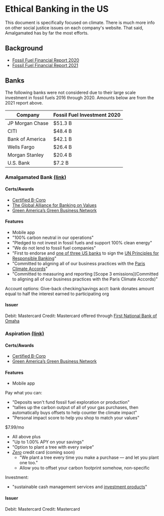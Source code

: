 # Ethical Banking in the US

This document is specifically focused on climate. There is much more info on other social justice issues on each company's website. That said, Amalgamated has by far the most efforts.

## Background

- [Fossil Fuel Financial Report 2020](https://www.ran.org/wp-content/uploads/2020/03/Banking_on_Climate_Change__2020_vF.pdf)
- [Fossil Fuel Financial Report 2021](https://www.ran.org/wp-content/uploads/2021/03/Banking-on-Climate-Chaos-2021.pdf)

## Banks

The following banks were not considered due to their large scale investment in fossil fuels 2016 through 2020.
Amounts below are from the 2021 report above.

| Company          | Fossil Fuel Investment 2020 |
| ---------------- | --------------------------- |
| JP Morgan Chase  | $51.3 B |
| CITI             | $48.4 B |
| Bank of America  | $42.1 B |
| Wells Fargo      | $26.4 B |
| Morgan Stanley   | $20.4 B |
| U.S. Bank        | $7.2 B |

### Amalgamated Bank [(link)](https://www.amalgamatedbank.com)

#### Certs/Awards

- [Certified B-Corp](https://en.wikipedia.org/wiki/B_Corporation_(certification))
- [The Global Alliance for Banking on Values](https://www.gabv.org/the-community/members/banks)
- [Green America’s Green Business Network](https://www.greenamerica.org/all-business-listings?field_search_terms_value=bank&title=)

#### Features

- Mobile app
- "100% carbon neutral in our operations"
- "Pledged to not invest in fossil fuels and support 100% clean energy"
- "We do not lend to fossil fuel companies"
- "First to endorse and [one of three US banks](https://www.unepfi.org/banking/bankingprinciples/signatories/) to sign the [UN Principles for Responsible Banking](https://www.unepfi.org/banking/bankingprinciples/)"
- "Committed to aligning all of our business practices with the [Paris Climate Accords](https://en.wikipedia.org/wiki/Paris_Agreement)"
- "Committed to measuring and reporting [Scope 3 emissions](Committed to aligning all of our business practices with the Paris Climate Accords)"

Account options:
Give-back checking/savings acct: bank donates amount equal to half the interest earned to participating org

#### Issuer

Debit: Mastercard
Credit: Mastercard offered through [First National Bank of Omaha](https://www.firstbankcard.com/mpp/amalgamatedbank/consumer/web-mc.html)

### Aspiration [(link)](https://www.aspiration.com/)

#### Certs/Awards

- [Certified B-Corp](https://en.wikipedia.org/wiki/B_Corporation_(certification))
- [Green America’s Green Business Network](https://www.greenamerica.org/all-business-listings?field_search_terms_value=bank&title=)

#### Features

- Mobile app

Pay what you can:
- "Deposits won't fund fossil fuel exploration or production"
- "tallies up the carbon output of all of your gas purchases, then automatically buys offsets to help counter the climate impact"
- "Personal impact score to help you shop to match your values"

$7.99/mo
- All above plus
- "Up to 1.00% APY on your savings"
- "Option to plant a tree with every swipe"
- [_Zero_](https://www.aspiration.com/zero/) credit card (coming soon)
  - "We plant a tree every time you make a purchase — and let you plant one too."
  - Allow you to offset your carbon footprint somehow, non-specific

Investment:
- "sustainable cash management services and [investment products](https://funds.aspiration.com/redwood/)"

#### Issuer

Debit: Mastercard
Credit: Mastercard
